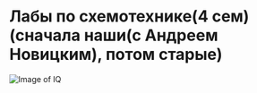 # Лабы по схемотехнике(4 сем)(сначала наши(с Андреем Новицким), потом старые)
![Image of IQ](https://octodex.github.com/images/tentocats.jpg)
